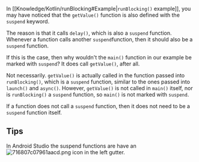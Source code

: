 In [[Knowledge/Kotlin/runBlocking#Example|`runBlocking()` example]], you may have noticed that the `getValue()` function is also defined with the `suspend` keyword.

The reason is that it calls `delay()`, which is also a `suspend` function. Whenever a function calls another `suspend`function, then it should also be a `suspend` function.

If this is the case, then why wouldn't the `main()` function in our example be marked with `suspend`? It does call `getValue()`, after all.

Not necessarily. `getValue()` is actually called in the function passed into `runBlocking()`, which is a `suspend` function, similar to the ones passed into `launch()` and `async()`. However, `getValue()` is not called in `main()` itself, nor is `runBlocking()` a `suspend` function, so `main()` is not marked with `suspend`.

If a function does not call a `suspend` function, then it does not need to be a `suspend` function itself.

## Tips

In Android Studio the suspend functions are have an ![716807c07961aacd.png](https://developer.android.com/codelabs/kotlin-coroutines/img/716807c07961aacd.png) icon in the left gutter.
